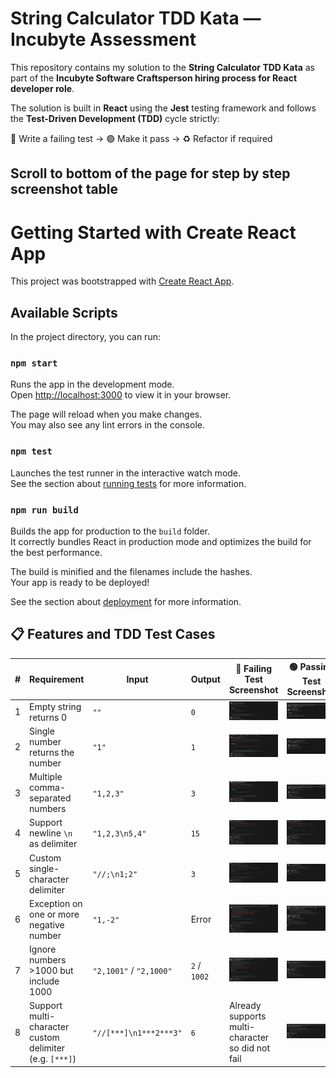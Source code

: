 # String Calculator TDD Kata — Incubyte Assessment

This repository contains my solution to the **String Calculator TDD Kata** as part of the **Incubyte Software Craftsperson hiring process for React developer role**.

The solution is built in **React** using the **Jest** testing framework and follows the **Test-Driven Development (TDD)** cycle strictly:

 🔴 Write a failing test → 🟢 Make it pass → ♻️ Refactor if required


**Scroll to bottom of the page for step by step screenshot table**
---


# Getting Started with Create React App

This project was bootstrapped with [Create React App](https://github.com/facebook/create-react-app).

## Available Scripts

In the project directory, you can run:

### `npm start`

Runs the app in the development mode.\
Open [http://localhost:3000](http://localhost:3000) to view it in your browser.

The page will reload when you make changes.\
You may also see any lint errors in the console.

### `npm test`

Launches the test runner in the interactive watch mode.\
See the section about [running tests](https://facebook.github.io/create-react-app/docs/running-tests) for more information.

### `npm run build`

Builds the app for production to the `build` folder.\
It correctly bundles React in production mode and optimizes the build for the best performance.

The build is minified and the filenames include the hashes.\
Your app is ready to be deployed!

See the section about [deployment](https://facebook.github.io/create-react-app/docs/deployment) for more information.



## 📋 Features and TDD Test Cases

| #   | Requirement                                                   | Input                                          | Output       | 🔴 Failing Test Screenshot               | 🟢 Passing Test Screenshot               |
| --- | ------------------------------------------------------------- | ---------------------------------------------- | ------------ | ---------------------------------------- | ---------------------------------------- |
| 1   | Empty string returns 0                                        | `""`                                           | `0`          | ![Fail](./public/screenshots/1_test_failed.png)  | ![Pass](./public/screenshots/1_test_passed.png)  |
| 2   | Single number returns the number                              | `"1"`                                          | `1`          | ![Fail](./public/screenshots/2_test_failed.png)  | ![Pass](./public/screenshots/2_test_passed.png)  |
| 3   | Multiple comma-separated numbers                                  | `"1,2,3"`                                        | `3`          | ![Fail](./public/screenshots/3_test_failed.png)  | ![Pass](./public/screenshots/3_test_passed.png)  |
| 4   | Support newline `\n` as delimiter                             | `"1,2,3\n5,4"`                                     | `15`          | ![Fail](./public/screenshots/4_test_failed.png)  | ![Pass](./public/screenshots/4_test_failed.png)  |
| 5   | Custom single-character delimiter                             | `"//;\n1;2"`                                   | `3`          | ![Fail](./public/screenshots/5_test_failed.png)  | ![Pass](./public/screenshots/5_test_passed.png)  |
| 6   | Exception on one or more negative number                              | `"1,-2"`                                       | Error        | ![Fail](./public/screenshots/6_test_failed.png)  | ![Pass](./public/screenshots/6_test_passed.png)  |
| 7   | Ignore numbers >1000 but include 1000                         | `"2,1001"` / `"2,1000"`                        | `2` / `1002` | ![Fail](./public/screenshots/7_test_failed.png)  | ![Pass](./public/screenshots/7_test_passed.png)  |
| 8  | Support multi-character custom delimiter (e.g. `[***]`)       | `"//[***]\n1***2***3"`                         | `6`          | Already supports multi-character so did not fail             | ![Pass](./public/screenshots/8_test_passed.png) |
